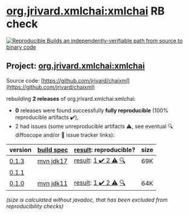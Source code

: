 [org.jrivard.xmlchai:xmlchai](https://search.maven.org/artifact/org.jrivard.xmlchai/xmlchai/) RB check
=======

[![Reproducible Builds](https://reproducible-builds.org/images/logos/rb.svg) an independently-verifiable path from source to binary code](https://reproducible-builds.org/)

## Project: [org.jrivard.xmlchai:xmlchai](https://search.maven.org/artifact/org.jrivard.xmlchai/xmlchai/)

Source code: [https://github.com/jrivard/chaixml](https://github.com/jrivard/chaixml)

rebuilding **2 releases** of org.jrivard.xmlchai:xmlchai:
- **0** releases were found successfully **fully reproducible** (100% reproducible artifacts :heavy_check_mark:),
- 2 had issues (some unreproducible artifacts :warning:, see eventual :mag: diffoscope and/or :memo: issue tracker links):

| version | [build spec](/BUILDSPEC.md) | [result](https://reproducible-builds.org/docs/jvm/): reproducible? | size |
| -- | --------- | ------ | -- |
| [0.1.3](https://search.maven.org/artifact/org.jrivard.xmlchai/xmlchai/0.1.3/pom) | [mvn jdk17](xmlchai-0.1.3.buildspec) | [result](xmlchai-0.1.3.buildinfo): [1 :heavy_check_mark:  2 :warning:](xmlchai-0.1.3.buildcompare) [:mag:](xmlchai-0.1.3.diffoscope) | 69K |
| [0.1.1](https://search.maven.org/artifact/org.jrivard.xmlchai/xmlchai/0.1.1/pom) | | | |
| [0.1.0](https://search.maven.org/artifact/org.jrivard.xmlchai/xmlchai/0.1.0/pom) | [mvn jdk11](xmlchai-0.1.0.buildspec) | [result](xmlchai-0.1.0.buildinfo): [1 :heavy_check_mark:  2 :warning:](xmlchai-0.1.0.buildcompare) [:mag:](xmlchai-0.1.0.diffoscope) | 64K |

<i>(size is calculated without javadoc, that has been excluded from reproducibility checks)</i>
